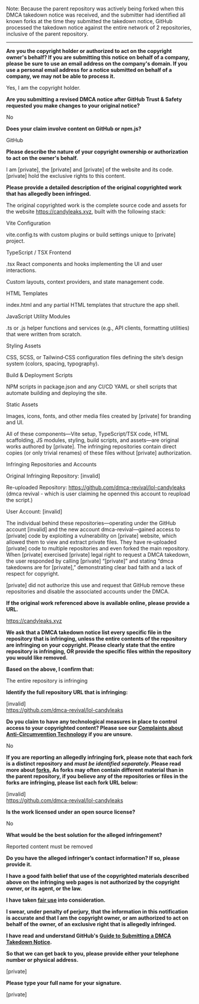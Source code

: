 Note: Because the parent repository was actively being forked when this DMCA takedown notice was received, and the submitter had identified all known forks at the time they submitted the takedown notice, GitHub processed the takedown notice against the entire network of 2 repositories, inclusive of the parent repository.

---

**Are you the copyright holder or authorized to act on the copyright owner's behalf? If you are submitting this notice on behalf of a company, please be sure to use an email address on the company's domain. If you use a personal email address for a notice submitted on behalf of a company, we may not be able to process it.**

Yes, I am the copyright holder.

**Are you submitting a revised DMCA notice after GitHub Trust & Safety requested you make changes to your original notice?**

No

**Does your claim involve content on GitHub or npm.js?**

GitHub

**Please describe the nature of your copyright ownership or authorization to act on the owner's behalf.**

I am [private], the [private] and [private] of the website and its code. [private] hold the exclusive rights to this content.

**Please provide a detailed description of the original copyrighted work that has allegedly been infringed.**

The original copyrighted work is the complete source code and assets for the website https://candyleaks.xyz, built with the following stack:

Vite Configuration

vite.config.ts with custom plugins or build settings unique to [private] project.

TypeScript / TSX Frontend

.tsx React components and hooks implementing the UI and user interactions.

Custom layouts, context providers, and state management code.

HTML Templates

index.html and any partial HTML templates that structure the app shell.

JavaScript Utility Modules

.ts or .js helper functions and services (e.g., API clients, formatting utilities) that were written from scratch.

Styling Assets

CSS, SCSS, or Tailwind‑CSS configuration files defining the site’s design system (colors, spacing, typography).

Build & Deployment Scripts

NPM scripts in package.json and any CI/CD YAML or shell scripts that automate building and deploying the site.

Static Assets

Images, icons, fonts, and other media files created by [private] for branding and UI.

All of these components—Vite setup, TypeScript/TSX code, HTML scaffolding, JS modules, styling, build scripts, and assets—are original works authored by [private]. The infringing repositories contain direct copies (or only trivial renames) of these files without [private] authorization.

Infringing Repositories and Accounts

Original Infringing Repository: [invalid]

Re-uploaded Repository: https://github.com/dmca-revival/lol-candyleaks (dmca revival - which is user claiming he openned this account to reupload the script.)

User Account: [invalid]

The individual behind these repositories—operating under the GitHub account [invalid] and the new account dmca-revival—gained access to [private] code by exploiting a vulnerability on [private] website, which allowed them to view and extract private files. They have re‑uploaded [private] code to multiple repositories and even forked the main repository. When [private] exercised [private] legal right to request a DMCA takedown, the user responded by calling [private] “[private]” and stating “dmca takedowns are for [private],” demonstrating clear bad faith and a lack of respect for copyright.

[private] did not authorize this use and request that GitHub remove these repositories and disable the associated accounts under the DMCA.

**If the original work referenced above is available online, please provide a URL.**

https://candyleaks.xyz

**We ask that a DMCA takedown notice list every specific file in the repository that is infringing, unless the entire contents of the repository are infringing on your copyright. Please clearly state that the entire repository is infringing, OR provide the specific files within the repository you would like removed.**

**Based on the above, I confirm that:**

The entire repository is infringing

**Identify the full repository URL that is infringing:**

[invalid]  
https://github.com/dmca-revival/lol-candyleaks

**Do you claim to have any technological measures in place to control access to your copyrighted content? Please see our <a href="https://docs.github.com/articles/guide-to-submitting-a-dmca-takedown-notice#complaints-about-anti-circumvention-technology">Complaints about Anti-Circumvention Technology</a> if you are unsure.**

No

**If you are reporting an allegedly infringing fork, please note that each fork is a distinct repository and <i>must be identified separately</i>. Please read more about <a href="https://docs.github.com/articles/dmca-takedown-policy#b-what-about-forks-or-whats-a-fork">forks.</a> As forks may often contain different material than in the parent repository, if you believe any of the repositories or files in the forks are infringing, please list each fork URL below:**

[invalid]  
https://github.com/dmca-revival/lol-candyleaks

**Is the work licensed under an open source license?**

No

**What would be the best solution for the alleged infringement?**

Reported content must be removed

**Do you have the alleged infringer’s contact information? If so, please provide it.**

**I have a good faith belief that use of the copyrighted materials described above on the infringing web pages is not authorized by the copyright owner, or its agent, or the law.**

**I have taken <a href="https://www.lumendatabase.org/topics/22">fair use</a> into consideration.**

**I swear, under penalty of perjury, that the information in this notification is accurate and that I am the copyright owner, or am authorized to act on behalf of the owner, of an exclusive right that is allegedly infringed.**

**I have read and understand GitHub's <a href="https://docs.github.com/articles/guide-to-submitting-a-dmca-takedown-notice/">Guide to Submitting a DMCA Takedown Notice</a>.**

**So that we can get back to you, please provide either your telephone number or physical address.**

[private]

**Please type your full name for your signature.**

[private]
